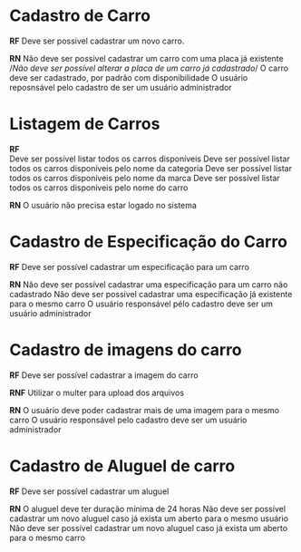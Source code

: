 # Cadastro de Carro

**RF** 
Deve ser possivel cadastrar um novo carro.

**RN** 
Não deve ser possivel cadastrar um carro com uma placa já existente
/*Não deve ser possível alterar a placa de um carro já cadastrado*/
O carro deve ser cadastrado, por padrão com disponibilidade
O usuário reposnsável pelo cadastro de ser um usuário administrador


# Listagem de Carros

**RF**  
Deve ser possível listar todos os carros disponíveis
Deve ser possível listar todos os carros disponíveis pelo nome da categoria
Deve ser possível listar todos os carros disponíveis pelo nome da marca
Deve ser possível listar todos os carros disponíveis pelo nome do carro

**RN**
O usuário não precisa estar logado no sistema

# Cadastro de Especificação do Carro

**RF**
Deve ser possível cadastrar um especificação para um carro

**RN**
Não deve ser possível cadastrar uma especificação para um carro não cadastrado
Não deve ser possível cadastrar uma especificação já existente para o mesmo carro
O usuário responsável pélo cadastro deve ser um usuário administrador


# Cadastro de imagens do carro

**RF**
Deve ser possível cadastrar a imagem do carro

**RNF**
Utilizar o multer para upload dos arquivos

**RN**
O usuário deve poder cadastrar mais de uma imagem para o mesmo carro
O usuário responsável pelo cadastro deve ser um usuário administrador


# Cadastro de Aluguel de carro

**RF**
Deve ser possível cadastrar um aluguel

**RN**
O aluguel deve ter duração mínima de 24 horas
Não deve ser possível cadastrar um novo aluguel caso já exista um aberto para o mesmo usuário
Não deve ser possível cadastrar um novo aluguel caso já exista um aberto para o mesmo carro

